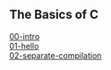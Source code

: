 ## The Basics of C

[00-intro](00-intro/intro.md)  
[01-hello](01-hello/hello.md)  
[02-separate-compilation](02-separate-compilation/separate-compilation.md)  
